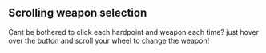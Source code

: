 ## Scrolling weapon selection
Cant be bothered to click each hardpoint and weapon each time? just hover over the button and scroll your wheel to change the weapon!